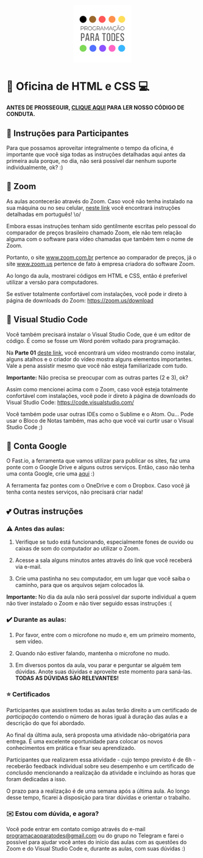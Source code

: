 <div align="center"><img src="./img/logo.png" width="30%"></div>

# :star_struck: Oficina de HTML e CSS :computer:

**ANTES DE PROSSEGUIR, [CLIQUE AQUI](http://programacaoparatodes.com.br/codigo-de-conduta/) PARA LER NOSSO CÓDIGO DE CONDUTA.**

## :orange_heart: Instruções para Participantes

Para que possamos aproveitar integralmente o tempo da oficina, é importante que você siga todas as instruções detalhadas aqui antes da primeira aula porque, no dia, não será possível dar nenhum suporte individualmente, ok? :)

## :blue_heart: Zoom 

As aulas acontecerão através do Zoom. Caso você não tenha instalado na sua máquina ou no seu celular, [neste link](https://www.zoom.com.br/notebook/deumzoom/como-usar-o-zoom-no-notebook-e-computador-pc-para-fazer-videoconferencia) você encontrará instruções detalhadas em português! \o/

Embora essas instruções tenham sido gentilmente escritas pelo pessoal do comparador de preços brasileiro chamado Zoom, ele não tem relação alguma com o software para vídeo chamadas que também tem o nome de Zoom.

Portanto, o site www.zoom.com.br pertence ao comparador de preços, já o site www.zoom.us pertence de fato à empresa criadora do software Zoom.

Ao longo da aula, mostrarei códigos em HTML e CSS, então é preferível utilizar a versão para computadores.

Se estiver totalmente confortável com instalações, você pode ir direto à página de downloads do Zoom: https://zoom.us/download 

## :yellow_heart: Visual Studio Code

Você também precisará instalar o Visual Studio Code, que é um editor de código. É como se fosse um Word porém voltado para programação.

Na **Parte 01** [deste link](https://onebitcode.com/visual-studio-code/), você encontrará um vídeo mostrando como instalar, alguns atalhos e o criador do vídeo mostra alguns elementos importantes. Vale a pena assistir mesmo que você não esteja familiarizade com tudo.

**Importante:** Não precisa se preocupar com as outras partes (2 e 3), ok?

Assim como mencionei acima com o Zoom, caso você esteja totalmente confortável com instalações, você pode ir direto à página de downloads do Visual Studio Code: https://code.visualstudio.com/

Você também pode usar outras IDEs como o Sublime e o Atom. Ou... Pode usar o Bloco de Notas também, mas acho que você vai curtir usar o Visual Studio Code ;)

## :purple_heart: Conta Google

O Fast.io, a ferramenta que vamos utilizar para publicar os sites, faz uma ponte com o Google Drive e alguns outros serviços. Então, caso não tenha uma conta Google, crie uma [aqui](https://accounts.google.com/signup/v2/webcreateaccount?service=mail&continue=https%3A%2F%2Fmail.google.com%2Fmail%2F&ltmpl=default&dsh=S-1592844607%3A1591564881048688&gmb=exp&biz=false&flowName=GlifWebSignIn&flowEntry=SignUp) :)

A ferramenta faz pontes com o OneDrive e com o Dropbox. Caso você já tenha conta nestes serviços, não precisará criar nada!

## :two_hearts: Outras instruções

### :warning:	Antes das aulas:

1. Verifique se tudo está funcionando, especialmente fones de ouvido ou caixas de som do computador ao utilizar o Zoom.

2. Acesse a sala alguns minutos antes através do link que você receberá via e-mail.

3. Crie uma pastinha no seu computador, em um lugar que você saiba o caminho, para que os arquivos sejam colocados lá.

**Importante:** No dia da aula não será possível dar suporte individual a quem não tiver instalado o Zoom e não tiver seguido essas instruções :(

### :heavy_check_mark: Durante as aulas:

1. Por favor, entre com o microfone no mudo e, em um primeiro momento, sem vídeo.

2. Quando não estiver falando, mantenha o microfone no mudo.

3. Em diversos pontos da aula, vou parar e perguntar se alguém tem dúvidas. Anote suas dúvidas e aproveite este momento para saná-las. **TODAS AS DÚVIDAS SÃO RELEVANTES!**

### :star: Certificados

Participantes que assistirem todas as aulas terão direito a um certificado de *participação* contendo o número de horas igual à duração das aulas e a descrição do que foi abordado.

Ao final da última aula, será proposta uma atividade não-obrigatória para entrega. É uma excelente oportunidade para colocar os novos conhecimentos em prática e fixar seu aprendizado. 

Participantes que realizarem essa atividade - cujo tempo previsto é de 6h - receberão feedback individual sobre seu desempenho e um certificado de *conclusão* mencionando a realização da atividade e incluindo as horas que foram dedicadas a isso.

O prazo para a realização é de uma semana após a última aula. Ao longo desse tempo, ficarei à disposição para tirar dúvidas e orientar o trabalho.

### :envelope: Estou com dúvida, e agora?

Você pode entrar em contato comigo através do e-mail programacaoparatodes@gmail.com ou do grupo no Telegram e farei o possível para ajudar você antes do início das aulas com as questões do Zoom e do Visual Studio Code e, durante as aulas, com suas dúvidas :)
